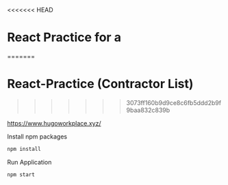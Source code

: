 <<<<<<< HEAD
# React Practice for a 
=======
# React-Practice (Contractor List)
>>>>>>> 3073ff160b9d9ce8c6fb5ddd2b9f9baa832c839b

https://www.hugoworkplace.xyz/

Install npm packages
```bash
npm install
```

Run Application
```bash
npm start
```

